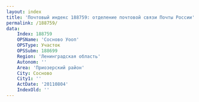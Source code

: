 ```yaml
---
layout: index
title: 'Почтовый индекс 188759: отделение почтовой связи Почты России'
permalink: /188759/
data:
    Index: 188759
    OPSName: 'Сосново Уооп'
    OPSType: Участок
    OPSSubm: 188699
    Region: 'Ленинградская область'
    Autonom: ''
    Area: 'Приозерский район'
    City: Сосново
    City1: ''
    ActDate: '20110804'
    IndexOld: ''
---
```


